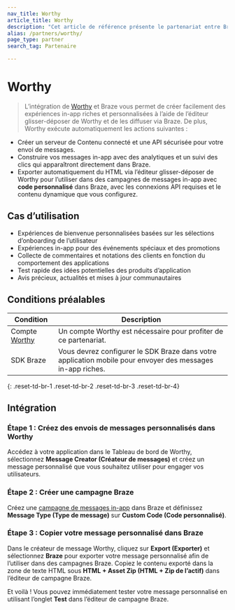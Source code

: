 ```yaml
---
nav_title: Worthy
article_title: Worthy
description: "Cet article de référence présente le partenariat entre Braze et Worthy, une plateforme de personnalisation des messages qui vous permet de créer des expériences in-app riches et personnalisées et de les diffuser via Braze."
alias: /partners/worthy/
page_type: partner
search_tag: Partenaire

---
```


# Worthy

> L’intégration de [Worthy](https://worthy.ai/) et Braze vous permet de créer facilement des expériences in-app riches et personnalisées à l’aide de l’éditeur glisser-déposer de Worthy et de les diffuser via Braze. De plus, Worthy exécute automatiquement les actions suivantes :

- Créer un serveur de Contenu connecté et une API sécurisée pour votre envoi de messages.
- Construire vos messages in-app avec des analytiques et un suivi des clics qui apparaîtront directement dans Braze.
- Exporter automatiquement du HTML via l’éditeur glisser-déposer de Worthy pour l’utiliser dans des campagnes de messages in-app avec **code personnalisé** dans Braze, avec les connexions API requises et le contenu dynamique que vous configurez.

## Cas d’utilisation

- Expériences de bienvenue personnalisées basées sur les sélections d’onboarding de l’utilisateur
- Expériences in-app pour des événements spéciaux et des promotions
- Collecte de commentaires et notations des clients en fonction du comportement des applications
- Test rapide des idées potentielles des produits d’application
- Avis précieux, actualités et mises à jour communautaires

## Conditions préalables

| Condition | Description |
| --- | --- |
| Compte [Worthy](https://worthy.ai/) | Un compte Worthy est nécessaire pour profiter de ce partenariat. |
| SDK Braze | Vous devrez configurer le SDK Braze dans votre application mobile pour envoyer des messages in-app riches. |
{: .reset-td-br-1 .reset-td-br-2 .reset-td-br-3 .reset-td-br-4}

## Intégration

### Étape 1 : Créez des envois de messages personnalisés dans Worthy

Accédez à votre application dans le Tableau de bord de Worthy, sélectionnez **Message Creator (Créateur de messages)** et créez un message personnalisé que vous souhaitez utiliser pour engager vos utilisateurs.

### Étape 2 : Créer une campagne Braze

Créez une [campagne de messages in-app]({{site.baseurl}}/user_guide/message_building_by_channel/in-app_messages/create/) dans Braze et définissez **Message Type (Type de message)** sur **Custom Code (Code personnalisé)**.

### Étape 3 : Copier votre message personnalisé dans Braze

Dans le créateur de message Worthy, cliquez sur **Export (Exporter)** et sélectionnez **Braze** pour exporter votre message personnalisé afin de l’utiliser dans des campagnes Braze. Copiez le contenu exporté dans la zone de texte HTML sous **HTML + Asset Zip (HTML + Zip de l’actif)** dans l’éditeur de campagne Braze.

Et voilà ! Vous pouvez immédiatement tester votre message personnalisé en utilisant l’onglet **Test** dans l’éditeur de campagne Braze. 
